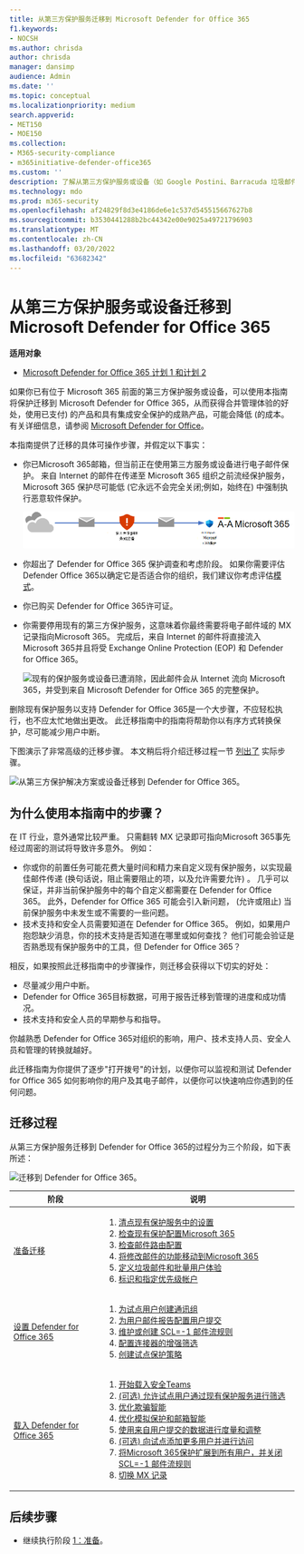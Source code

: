 ```yaml
---
title: 从第三方保护服务迁移到 Microsoft Defender for Office 365
f1.keywords:
- NOCSH
ms.author: chrisda
author: chrisda
manager: dansimp
audience: Admin
ms.date: ''
ms.topic: conceptual
ms.localizationpriority: medium
search.appverid:
- MET150
- MOE150
ms.collection:
- M365-security-compliance
- m365initiative-defender-office365
ms.custom: ''
description: 了解从第三方保护服务或设备（如 Google Postini、Barracuda 垃圾邮件和病毒防火墙或 Cisco IronPort）迁移到 Microsoft Defender Office 365保护。
ms.technology: mdo
ms.prod: m365-security
ms.openlocfilehash: af24829f8d3e4186de6e1c537d545515667627b8
ms.sourcegitcommit: b3530441288b2bc44342e00e9025a49721796903
ms.translationtype: MT
ms.contentlocale: zh-CN
ms.lasthandoff: 03/20/2022
ms.locfileid: "63682342"
---
```

# <a name="migrate-from-a-third-party-protection-service-or-device-to-microsoft-defender-for-office-365"></a>从第三方保护服务或设备迁移到 Microsoft Defender for Office 365

**适用对象**
- [Microsoft Defender for Office 365 计划 1 和计划 2](defender-for-office-365.md)

如果你已有位于 Microsoft 365 前面的第三方保护服务或设备，可以使用本指南将保护迁移到 Microsoft Defender for Office 365，从而获得合并管理体验的好处，使用已支付) 的产品和具有集成安全保护的成熟产品，可能会降低 (的成本。 有关详细信息，请参阅 [Microsoft Defender for Office](https://www.microsoft.com/security/business/threat-protection/office-365-defender)。

本指南提供了迁移的具体可操作步骤，并假定以下事实：

- 你已Microsoft 365邮箱，但当前正在使用第三方服务或设备进行电子邮件保护。 来自 Internet 的邮件在传递至 Microsoft 365 组织之前流经保护服务，Microsoft 365 保护尽可能低 (它永远不会完全关闭;例如，始终在) 中强制执行恶意软件保护。

  ![邮件通过第三方保护服务或设备从 Internet 流动，然后再Microsoft 365。](../../media/mdo-migration-before.png)

- 你超出了 Defender for Office 365 保护调查和考虑阶段。 如果你需要评估 Defender Office 365以确定它是否适合你的组织，我们建议你考虑评估[模式](office-365-evaluation.md)。

- 你已购买 Defender for Office 365许可证。

- 你需要停用现有的第三方保护服务，这意味着你最终需要将电子邮件域的 MX 记录指向Microsoft 365。 完成后，来自 Internet 的邮件将直接流入 Microsoft 365并且将受 Exchange Online Protection (EOP) 和 Defender for Office 365。

  ![现有的保护服务或设备已遭消除，因此邮件会从 Internet 流向 Microsoft 365，并受到来自 Microsoft Defender for Office 365 的完整保护。](../../media/mdo-migration-after.png)

删除现有保护服务以支持 Defender for Office 365是一个大步骤，不应轻松执行，也不应太忙地做出更改。 此迁移指南中的指南将帮助你以有序方式转换保护，尽可能减少用户中断。

下图演示了非常高级的迁移步骤。 本文稍后将介绍迁移过程一节 [列出了](#the-migration-process) 实际步骤。

![从第三方保护解决方案或设备迁移到 Defender for Office 365。](../../media/mdo-migration-overview.png)

## <a name="why-use-the-steps-in-this-guide"></a>为什么使用本指南中的步骤？

在 IT 行业，意外通常比较严重。 只需翻转 MX 记录即可指向Microsoft 365事先经过周密的测试将导致许多意外。 例如：

- 你或你的前置任务可能花费大量时间和精力来自定义现有保护服务，以实现最佳邮件传递 (换句话说，阻止需要阻止的项，以及允许需要允许) 。 几乎可以保证，并非当前保护服务中的每个自定义都需要在 Defender for Office 365。 此外，Defender for Office 365 可能会引入新问题， (允许或阻止) 当前保护服务中未发生或不需要的一些问题。
- 技术支持和安全人员需要知道在 Defender for Office 365。 例如，如果用户抱怨缺少消息，你的技术支持是否知道在哪里或如何查找？ 他们可能会验证是否熟悉现有保护服务中的工具，但 Defender for Office 365？

相反，如果按照此迁移指南中的步骤操作，则迁移会获得以下切实的好处：

- 尽量减少用户中断。
- Defender for Office 365目标数据，可用于报告迁移到管理的进度和成功情况。
- 技术支持和安全人员的早期参与和指导。

你越熟悉 Defender for Office 365对组织的影响，用户、技术支持人员、安全人员和管理的转换就越好。

此迁移指南为你提供了逐步"打开拨号"的计划，以便你可以监视和测试 Defender for Office 365 如何影响你的用户及其电子邮件，以便你可以快速响应你遇到的任何问题。

## <a name="the-migration-process"></a>迁移过程

从第三方保护服务迁移到 Defender for Office 365的过程分为三个阶段，如下表所述：

![迁移到 Defender for Office 365。](../../media/phase-diagrams/migration-phases.png)

|阶段|说明|
|---|---|
|[准备迁移](migrate-to-defender-for-office-365-prepare.md)|<ol><li>[清点现有保护服务中的设置](migrate-to-defender-for-office-365-prepare.md#inventory-the-settings-at-your-existing-protection-service)</li><li>[检查现有保护配置Microsoft 365](migrate-to-defender-for-office-365-prepare.md#check-your-existing-protection-configuration-in-microsoft-365)</li><li>[检查邮件路由配置](migrate-to-defender-for-office-365-prepare.md#check-your-mail-routing-configuration)</li><li>[将修改邮件的功能移动到Microsoft 365](migrate-to-defender-for-office-365-prepare.md#move-features-that-modify-messages-into-microsoft-365)</li><li>[定义垃圾邮件和批量用户体验](migrate-to-defender-for-office-365-prepare.md#define-spam-and-bulk-user-experiences)</li><li>[标识和指定优先级帐户](migrate-to-defender-for-office-365-prepare.md#identify-and-designate-priority-accounts)</li></ol>|
|[设置 Defender for Office 365](migrate-to-defender-for-office-365-setup.md)|<ol><li>[为试点用户创建通讯组](migrate-to-defender-for-office-365-setup.md#step-1-create-distribution-groups-for-pilot-users)</li><li>[为用户邮件报告配置用户提交](migrate-to-defender-for-office-365-setup.md#step-2-configure-user-submission-for-user-message-reporting)</li><li>[维护或创建 SCL=-1 邮件流规则](migrate-to-defender-for-office-365-setup.md#step-3-maintain-or-create-the-scl-1-mail-flow-rule)</li><li>[配置连接器的增强筛选](migrate-to-defender-for-office-365-setup.md#step-4-configure-enhanced-filtering-for-connectors)</li><li>[创建试点保护策略](migrate-to-defender-for-office-365-setup.md#step-5-create-pilot-protection-policies)</li></ol>|
|[载入 Defender for Office 365](migrate-to-defender-for-office-365-onboard.md)|<ol><li>[开始载入安全Teams](migrate-to-defender-for-office-365-onboard.md#step-1-begin-onboarding-security-teams)</li><li>[ (可选) 允许试点用户通过现有保护服务进行筛选](migrate-to-defender-for-office-365-onboard.md#step-2-optional-exempt-pilot-users-from-filtering-by-your-existing-protection-service)</li><li>[优化欺骗智能](migrate-to-defender-for-office-365-onboard.md#step-3-tune-spoof-intelligence)</li><li>[优化模拟保护和邮箱智能](migrate-to-defender-for-office-365-onboard.md#step-4-tune-impersonation-protection-and-mailbox-intelligence)</li><li>[使用来自用户提交的数据进行度量和调整](migrate-to-defender-for-office-365-onboard.md#step-5-use-data-from-user-submissions-to-measure-and-adjust)</li><li>[ (可选) 向试点添加更多用户并进行访问](migrate-to-defender-for-office-365-onboard.md#step-6-optional-add-more-users-to-your-pilot-and-iterate)</li><li>[将Microsoft 365保护扩展到所有用户，并关闭 SCL=-1 邮件流规则](migrate-to-defender-for-office-365-onboard.md#step-7-extend-microsoft-365-protection-to-all-users-and-turn-off-the-scl-1-mail-flow-rule)</li><li>[切换 MX 记录](migrate-to-defender-for-office-365-onboard.md#step-8-switch-your-mx-records)</li></ol>|

## <a name="next-step"></a>后续步骤

- 继续执行阶段 [1：准备](migrate-to-defender-for-office-365-prepare.md)。
